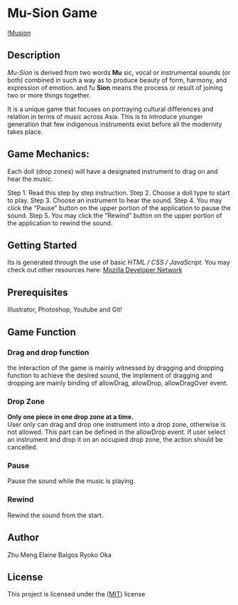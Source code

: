 # Mu-Sion Game
  [!Musion](/images/instrument.jpg "Musion")

## Description
  _Mu-Sion_ is derived from two words **Mu** sic, vocal or instrumental sounds (or both) combined in such a way as to produce beauty of form, harmony, and expression of emotion. and fu **Sion** means the process or result of joining two or more things together.

  It is a unique game that focuses on portraying cultural differences and relation in terms of music across Asia. This is to introduce younger generation that few indigenous instruments exist before all the modernity takes place.

## Game Mechanics:
  Each doll (drop zones) will have a designated instrument to drag on and hear the music.

  Step 1. Read this step by step instruction.
  Step 2. Choose a doll type to start to play.
  Step 3. Choose an instrument to hear the sound.
  Step 4. You may click the “Pause” button on the upper portion of the application to pause the sound.
  Step 5. You may click the “Rewind” button on the upper portion of the application to rewind the sound.

## Getting Started
  Its is generated through the use of basic _HTML / CSS / JavaScript._ You  may check out other resources here: [Mozilla Developer Network](https://developer.mozilla.org/en-US/docs/Learn)


## Prerequisites
  Illustrator, Photoshop, Youtube and Git!

## Game Function
### Drag and drop function
  the interaction of the game is mainly witnessed by dragging and dropping function to achieve the desired sound, the implement of dragging and dropping are mainly binding of allowDrag, allowDrop, allowDragOver event.


### Drop Zone
  **Only one piece in one drop zone at a time.**<br/>
  User only can drag and drop one instrument into a drop zone, otherwise is not allowed. This part can be defined in the allowDrop event.
  If user select an instrument and drop it on an occupied drop zone, the action should be cancelled.

### Pause
  Pause the sound while the music is playing.

### Rewind
  Rewind the sound from the start.

## Author
Zhu Meng
Elaine Balgos
Ryoko Oka

## License
This project is licensed under the
([MIT](https://choosealicense.com/licenses/mit/)) license
